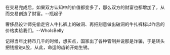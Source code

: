 在交易完成后，如果双方认知中的价值都变多了，那么双方的财富也都增加了，从而交易创造了财富。--瓶起子

奢侈品设计师先偷走穷人牛扎裤上的破洞、再把刻意做出破洞的牛扎裤标以咋舌的价格卖给我们。--WhoIsBelly

记得当年比特币几千的时候，想买点，国家出了各种管制并说那是诈骗，于是转头把钱投进a股，从此，命运的齿轮开始生锈。